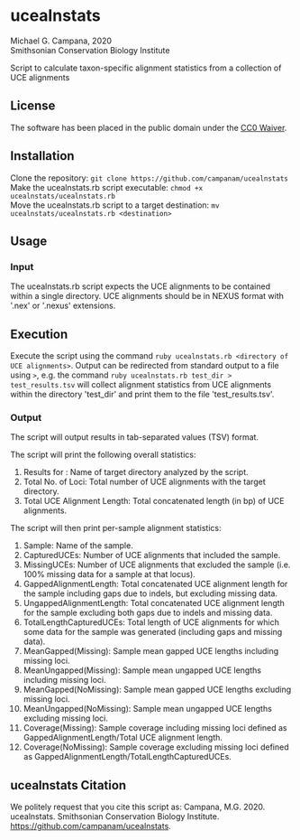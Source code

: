# ucealnstats

Michael G. Campana, 2020  
Smithsonian Conservation Biology Institute

Script to calculate taxon-specific alignment statistics from a collection of UCE alignments  

## License  
The software has been placed in the public domain under the [CC0 Waiver](http://creativecommons.org/publicdomain/zero/1.0/).  

## Installation  
Clone the repository: `git clone https://github.com/campanam/ucealnstats`  
Make the ucealnstats.rb script executable: `chmod +x ucealnstats/ucealnstats.rb`  
Move the ucealnstats.rb script to a target destination: `mv ucealnstats/ucealnstats.rb <destination>`  

## Usage  
### Input  
The ucealnstats.rb script expects the UCE alignments to be contained within a single directory. UCE alignments should be in NEXUS format with '.nex' or '.nexus' extensions.  

## Execution  
Execute the script using the command `ruby ucealnstats.rb <directory of UCE alignments>`. Output can be redirected from standard output to a file using `>`, e.g. the command `ruby ucealnstats.rb test_dir > test_results.tsv` will collect alignment statistics from UCE alignments within the directory 'test_dir' and print them to the file 'test_results.tsv'.  

### Output  
The script will output results in tab-separated values (TSV) format.

The script will print the following overall statistics:
1. Results for <Directory>: Name of target directory analyzed by the script.  
2. Total No. of Loci: Total number of UCE alignments with the target directory.  
3. Total UCE Alignment Length: Total concatenated length (in bp) of UCE alignments.  

The script will then print per-sample alignment statistics:
1. Sample: Name of the sample.  
2. CapturedUCEs: Number of UCE alignments that included the sample.  
3. MissingUCEs: Number of UCE alignments that excluded the sample (i.e. 100% missing data for a sample at that locus).  
4. GappedAlignmentLength: Total concatenated UCE alignment length for the sample including gaps due to indels, but excluding missing data.  
5. UngappedAlignmentLength: Total concatenated UCE alignment length for the sample excluding both gaps due to indels and missing data.  
6. TotalLengthCapturedUCEs: Total length of UCE alignments for which some data for the sample was generated (including gaps and missing data).  
7. MeanGapped(Missing): Sample mean gapped UCE lengths including missing loci.  
8. MeanUngapped(Missing): Sample mean ungapped UCE lengths including missing loci.  
9. MeanGapped(NoMissing): Sample mean gapped UCE lengths excluding missing loci.  
10. MeanUngapped(NoMissing): Sample mean ungapped UCE lengths excluding missing loci.  
11. Coverage(Missing): Sample coverage including missing loci defined as GappedAlignmentLength/Total UCE alignment length.  
12. Coverage(NoMissing): Sample coverage excluding missing loci defined as GappedAlignmentLength/TotalLengthCapturedUCEs.  

## ucealnstats Citation  
We politely request that you cite this script as:
Campana, M.G. 2020. ucealnstats. Smithsonian Conservation Biology Institute. https://github.com/campanam/ucealnstats.  

